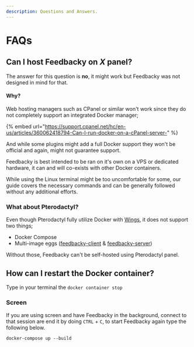 ```yaml
---
description: Questions and Answers.
---
```


# FAQs

## Can I host Feedbacky on _X_ panel?

The answer for this question is **no**, it might work but Feedbacky was not designed in mind for that.&#x20;

#### Why?

Web hosting managers such as CPanel or similar won't work since they do not completely support an integrated Docker manager;

{% embed url="https://support.cpanel.net/hc/en-us/articles/360062418794-Can-I-run-docker-on-a-cPanel-server-" %}

And while some plugins might add a full Docker support they won't be official and again, might not guarantee support.

Feedbacky is best intended to be ran on it's own on a VPS or dedicated hardware, it can and will co-exists with other Docker containers.

While using the Linux terminal might be too uncomfortable for some, our guide covers the necessary commands and can be generally followed without any additional efforts.

### What about Pterodactyl?

Even though Pterodactyl fully utilize Docker with [Wings](https://pterodactyl.io/wings/1.0/installing.html), it does not support two things;

* Docker Compose
* Multi-image eggs ([feedbacky-client](https://hub.docker.com/r/plajer/feedbacky-client) & [feedbacky-server](https://hub.docker.com/r/plajer/feedbacky-server))

Without those, Feedbacky can't be self-hosted using Pterodactyl panel.

## How can I restart the Docker container?

Type in your terminal the `docker container stop`

### Screen

If you are using screen and have Feedbacky in the background, connect to that session are end it by doing `CTRL` + `C`, to start Feedbacky again type the following below.

```
docker-compose up --build
```

